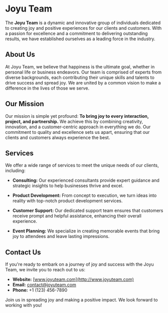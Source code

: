 # Joyu Team

The **Joyu Team** is a dynamic and innovative group of individuals dedicated to creating joy and positive experiences for our clients and customers. With a passion for excellence and a commitment to delivering outstanding results, we have established ourselves as a leading force in the industry.

## About Us

At Joyu Team, we believe that happiness is the ultimate goal, whether in personal life or business endeavors. Our team is comprised of experts from diverse backgrounds, each contributing their unique skills and talents to drive success and spread joy. We are united by a common vision to make a difference in the lives of those we serve.

## Our Mission

Our mission is simple yet profound: **To bring joy to every interaction, project, and partnership.** We achieve this by combining creativity, innovation, and a customer-centric approach in everything we do. Our commitment to quality and excellence sets us apart, ensuring that our clients and customers always experience the best.

## Services

We offer a wide range of services to meet the unique needs of our clients, including:

- **Consulting:** Our experienced consultants provide expert guidance and strategic insights to help businesses thrive and excel.

- **Product Development:** From concept to execution, we turn ideas into reality with top-notch product development services.

- **Customer Support:** Our dedicated support team ensures that customers receive prompt and helpful assistance, enhancing their overall experience.

- **Event Planning:** We specialize in creating memorable events that bring joy to attendees and leave lasting impressions.

## Contact Us

If you're ready to embark on a journey of joy and success with the Joyu Team, we invite you to reach out to us:

- **Website:** [www.joyuteam.com](http://www.joyuteam.com)
- **Email:** contact@joyuteam.com
- **Phone:** +1 (123) 456-7890

Join us in spreading joy and making a positive impact. We look forward to working with you!
